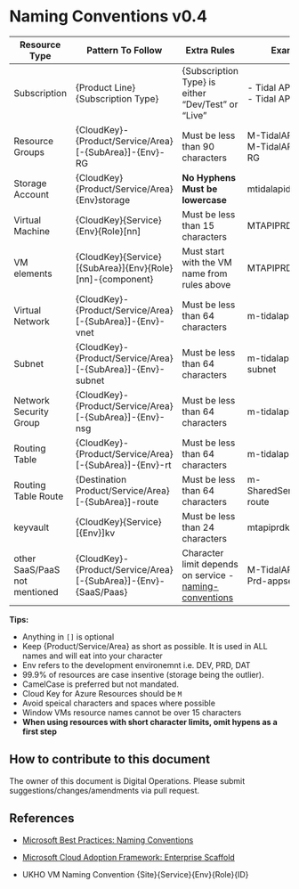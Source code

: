 # Naming Conventions v0.4

| Resource Type | Pattern To Follow | Extra Rules | Examples |
|-|-|-|-|
| Subscription | {Product Line} {Subscription Type} | {Subscription Type} is either “Dev/Test” or “Live” | - Tidal API Dev/Test <br /> - Tidal API Live <br /> |
| Resource Groups | {CloudKey}-{Product/Service/Area}[-{SubArea}]-{Env}-RG | Must be less than 90 characters |M-TidalAPI-PRD-RG <br /> M-TidalAPI-DQC-RG <br /> |
| Storage Account | {CloudKey}{Product/Service/Area}{Env}storage <br /> | **No Hyphens** <br /> **Must be lowercase** <br />| mtidalapidevstorage |
| Virtual Machine | {CloudKey}{Service}{Env}{Role}[nn] | Must be less than 15 characters <br /> | MTAPIPRD01 |
| VM elements | {CloudKey}{Service}[{SubArea}]{Env}{Role}[nn]-{component} | Must start with the VM name from rules above | MTAPIPRD01-nic |
| Virtual Network | {CloudKey}-{Product/Service/Area}[-{SubArea}]-{Env}-vnet | Must be less than 64 characters <br /> | m-tidalapi-prd-vnet |
| Subnet | {CloudKey}-{Product/Service/Area}[-{SubArea}]-{Env}-subnet | Must be less than 64 characters <br /> | m-tidalapi-prd-subnet |
| Network Security Group | {CloudKey}-{Product/Service/Area}[-{SubArea}]-{Env}-nsg | Must be less than 64 characters <br /> | m-tidalapi-prd-nsg |
| Routing Table | {CloudKey}-{Product/Service/Area}[-{SubArea}]-{Env}-rt | Must be less than 64 characters <br /> | m-tidalapi-prd-rt |
| Routing Table Route | {Destination Product/Service/Area}[-{SubArea}]-route | Must be less than 64 characters <br /> | m-SharedServicesSQL-route |
| keyvault | {CloudKey}{Service}[{Env}]kv | Must be less than 24 characters | mtapiprdkv |
| other SaaS/PaaS not mentioned | {CloudKey}-{Product/Service/Area}[-{SubArea}]-{Env}-{SaaS/Paas} <br /> | Character limit depends on service - [naming-conventions](https://docs.microsoft.com/en-us/azure/architecture/best-practices/naming-conventions) | M-TidalAPI-api-Prd-appservice |

**Tips:**

- Anything in `[]` is optional
- Keep {Product/Service/Area} as short as possible. It is used in ALL names and will eat into your character
- Env refers to the development environemnt i.e. DEV, PRD, DAT
- 99.9% of resources are case insentive (storage being the outlier).
- CamelCase is preferred but not mandated.
- Cloud Key for Azure Resources should be `M`
- Avoid speical characters and spaces where possible
- Window VMs resource names cannot be over 15 characters
- **When using resources with short character limits, omit hypens as a first step**

## How to contribute to this document

The owner of this document is Digital Operations. Please submit suggestions/changes/amendments via pull request.

## References

- [Microsoft Best Practices: Naming Conventions](https://docs.microsoft.com/en-us/azure/architecture/best-practices/naming-conventions)

- [Microsoft Cloud Adoption Framework: Enterprise Scaffold](https://docs.microsoft.com/en-us/azure/architecture/cloud-adoption/appendix/azure-scaffold)

- UKHO VM Naming Convention {Site}{Service}{Env}{Role}{ID}
